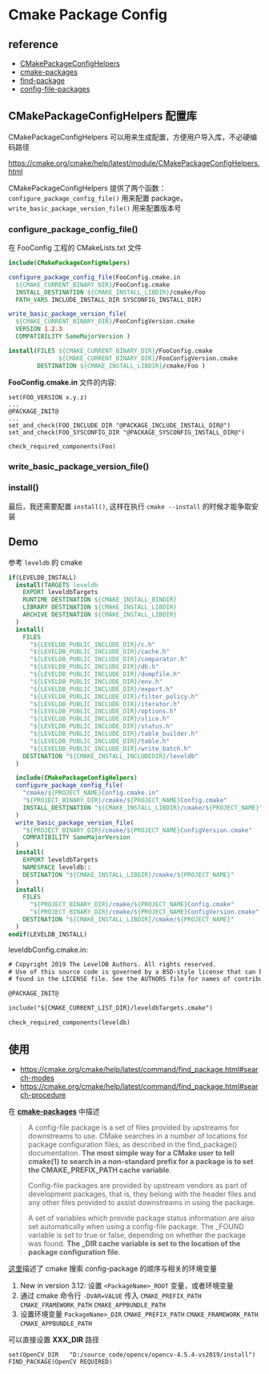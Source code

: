 # Cmake Package Config

## reference

* [CMakePackageConfigHelpers](https://cmake.org/cmake/help/v3.4/module/CMakePackageConfigHelpers.html)
* [cmake-packages](https://cmake.org/cmake/help/latest/manual/cmake-packages.7.html)
* [find-package](https://cmake.org/cmake/help/latest/command/find_package.html)
* [config-file-packages](https://cmake.org/cmake/help/latest/guide/using-dependencies/index.html#config-file-packages)


## CMakePackageConfigHelpers 配置库


CMakePackageConfigHelpers 可以用来生成配置，方便用户导入库，不必硬编码路径

https://cmake.org/cmake/help/latest/module/CMakePackageConfigHelpers.html

CMakePackageConfigHelpers 提供了两个函数：`configure_package_config_file()` 用来配置 package，`write_basic_package_version_file()` 用来配置版本号


### configure_package_config_file()

在 FooConfig 工程的 CMakeLists.txt 文件

```cmake
include(CMakePackageConfigHelpers)

configure_package_config_file(FooConfig.cmake.in
  ${CMAKE_CURRENT_BINARY_DIR}/FooConfig.cmake
  INSTALL_DESTINATION ${CMAKE_INSTALL_LIBDIR}/cmake/Foo
  PATH_VARS INCLUDE_INSTALL_DIR SYSCONFIG_INSTALL_DIR)

write_basic_package_version_file(
  ${CMAKE_CURRENT_BINARY_DIR}/FooConfigVersion.cmake
  VERSION 1.2.3
  COMPATIBILITY SameMajorVersion )

install(FILES ${CMAKE_CURRENT_BINARY_DIR}/FooConfig.cmake
              ${CMAKE_CURRENT_BINARY_DIR}/FooConfigVersion.cmake
        DESTINATION ${CMAKE_INSTALL_LIBDIR}/cmake/Foo )
```

**FooConfig.cmake.in** 文件的内容:

```
set(FOO_VERSION x.y.z)
...
@PACKAGE_INIT@
...
set_and_check(FOO_INCLUDE_DIR "@PACKAGE_INCLUDE_INSTALL_DIR@")
set_and_check(FOO_SYSCONFIG_DIR "@PACKAGE_SYSCONFIG_INSTALL_DIR@")

check_required_components(Foo)
```



### write_basic_package_version_file()



### install() 

最后，我还需要配置 `install()`, 这样在执行 `cmake --install` 的时候才能争取安装



## Demo

参考 `leveldb` 的 cmake

```cmake
if(LEVELDB_INSTALL)
  install(TARGETS leveldb
    EXPORT leveldbTargets
    RUNTIME DESTINATION ${CMAKE_INSTALL_BINDIR}
    LIBRARY DESTINATION ${CMAKE_INSTALL_LIBDIR}
    ARCHIVE DESTINATION ${CMAKE_INSTALL_LIBDIR}
  )
  install(
    FILES
      "${LEVELDB_PUBLIC_INCLUDE_DIR}/c.h"
      "${LEVELDB_PUBLIC_INCLUDE_DIR}/cache.h"
      "${LEVELDB_PUBLIC_INCLUDE_DIR}/comparator.h"
      "${LEVELDB_PUBLIC_INCLUDE_DIR}/db.h"
      "${LEVELDB_PUBLIC_INCLUDE_DIR}/dumpfile.h"
      "${LEVELDB_PUBLIC_INCLUDE_DIR}/env.h"
      "${LEVELDB_PUBLIC_INCLUDE_DIR}/export.h"
      "${LEVELDB_PUBLIC_INCLUDE_DIR}/filter_policy.h"
      "${LEVELDB_PUBLIC_INCLUDE_DIR}/iterator.h"
      "${LEVELDB_PUBLIC_INCLUDE_DIR}/options.h"
      "${LEVELDB_PUBLIC_INCLUDE_DIR}/slice.h"
      "${LEVELDB_PUBLIC_INCLUDE_DIR}/status.h"
      "${LEVELDB_PUBLIC_INCLUDE_DIR}/table_builder.h"
      "${LEVELDB_PUBLIC_INCLUDE_DIR}/table.h"
      "${LEVELDB_PUBLIC_INCLUDE_DIR}/write_batch.h"
    DESTINATION "${CMAKE_INSTALL_INCLUDEDIR}/leveldb"
  )

  include(CMakePackageConfigHelpers)
  configure_package_config_file(
    "cmake/${PROJECT_NAME}Config.cmake.in"
    "${PROJECT_BINARY_DIR}/cmake/${PROJECT_NAME}Config.cmake"
    INSTALL_DESTINATION "${CMAKE_INSTALL_LIBDIR}/cmake/${PROJECT_NAME}"
  )
  write_basic_package_version_file(
    "${PROJECT_BINARY_DIR}/cmake/${PROJECT_NAME}ConfigVersion.cmake"
    COMPATIBILITY SameMajorVersion
  )
  install(
    EXPORT leveldbTargets
    NAMESPACE leveldb::
    DESTINATION "${CMAKE_INSTALL_LIBDIR}/cmake/${PROJECT_NAME}"
  )
  install(
    FILES
      "${PROJECT_BINARY_DIR}/cmake/${PROJECT_NAME}Config.cmake"
      "${PROJECT_BINARY_DIR}/cmake/${PROJECT_NAME}ConfigVersion.cmake"
    DESTINATION "${CMAKE_INSTALL_LIBDIR}/cmake/${PROJECT_NAME}"
  )
endif(LEVELDB_INSTALL)
```

leveldbConfig.cmake.in:
```txt
# Copyright 2019 The LevelDB Authors. All rights reserved.
# Use of this source code is governed by a BSD-style license that can be
# found in the LICENSE file. See the AUTHORS file for names of contributors.

@PACKAGE_INIT@

include("${CMAKE_CURRENT_LIST_DIR}/leveldbTargets.cmake")

check_required_components(leveldb)
```

## 使用

* https://cmake.org/cmake/help/latest/command/find_package.html#search-modes
* https://cmake.org/cmake/help/latest/command/find_package.html#search-procedure

在 **[cmake-packages](https://cmake.org/cmake/help/latest/manual/cmake-packages.7.html)** 中描述

> A config-file package is a set of files provided by upstreams for downstreams to use. CMake searches in a number of locations for package configuration files, as described in the find_package() documentation. **The most simple way for a CMake user to tell cmake(1) to search in a non-standard prefix for a package is to set the CMAKE_PREFIX_PATH cache variable**.
>
> Config-file packages are provided by upstream vendors as part of development packages, that is, they belong with the header files and any other files provided to assist downstreams in using the package.
> 
> A set of variables which provide package status information are also set automatically when using a config-file package. The <PackageName>_FOUND variable is set to true or false, depending on whether the package was found. **The <PackageName>_DIR cache variable is set to the location of the package configuration file**.

[这里](https://cmake.org/cmake/help/latest/command/find_package.html#config-mode-search-procedure)描述了 cmake 搜索 config-package 的顺序与相关的环境变量

1. New in version 3.12: 设置 `<PackageName>_ROOT` 变量，或者环境变量
2. 通过 cmake 命令行 `-DVAR=VALUE` 传入 `CMAKE_PREFIX_PATH` `CMAKE_FRAMEWORK_PATH` `CMAKE_APPBUNDLE_PATH`
3. 设置环境变量 `PackageName>_DIR` `CMAKE_PREFIX_PATH` `CMAKE_FRAMEWORK_PATH` `CMAKE_APPBUNDLE_PATH`


可以直接设置 **XXX_DIR** 路径

```
set(OpenCV_DIR   "D:/source_code/opencv/opencv-4.5.4-vs2019/install")
FIND_PACKAGE(OpenCV REQUIRED)
```